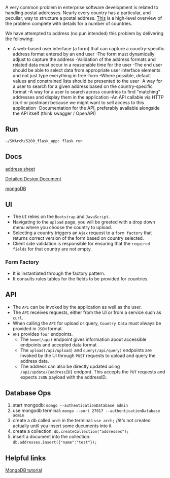 A very common problem in enterprise software development is related to handling postal addresses. Nearly every country has a particular, and peculiar, way to structure a postal address. [This](http://www.bitboost.com/ref/international-address-formats.html#Formats) is a high-level overview of the problem complete with details for a number of countries.

We have attempted to address (no pun intended) this problem by delivering the following:

- A web-based user interface (a form) that can capture a country-specific address format entered by an end user
   -The form must dynamically adjust to capture the address
   -Validation of the address formats and related data must occur in a reasonable time for the user
   -The end user should be able to select data from appropriate user interface elements and not just type everything in free-form
   -Where possible, default values and constrained lists should be presented to the user
-A way for a user to search for a given address based on the country-specific format
-A way for a user to search across countries to find "matching" addresses and display them in the application
-An API callable via HTTP (curl or postman) because we might want to sell access to this application
   -Documentation for the API, preferably available alongside the API itself (think swagger / OpenAPI)

## Run
`~/SWArch/5200_flask_app: flask run`

## Docs
[address sheet](https://docs.google.com/spreadsheets/d/1xICn3orrbPI6uKnEBG2G12yB0st0GDQ7WzzVTKFiuEw/edit#gid=0)

[Detailed Design Document](https://docs.google.com/document/d/1Y2ppWUZipnUZcrbwpIJknaRZC5otsBlZKqsKTe8RTR0/edit)

[mongoDB](https://cloud.mongodb.com/v2/5e489c3e79358e377c805caa#clusters)

## UI
* The `UI` relies on the `Bootstrap` and `JavaScript`.
* Navigating to the `upload` page, you will be greeted with a drop down menu where you choose the country to upload.
* Selecting a country triggers an `Ajax` request to a `form factory` that returns correct version of the form based on country selected.
* Client side validation is responsible for ensuring that the `required fields` for that country are not empty.

### Form Factory
* It is instantiated through the factory pattern.
* It consults rules tables for the fields to be provided for countries.

## API
* The `API` can be invoked by the application as well as the user.
* The `API` receives requests, either from the UI or from a service such as `curl`.
* When calling the `API` for upload or query, `Country Data` must always be provided in `JSON` format.
* `API` provides `four` endpoints.
    * The `home(/api)` endpoint gives information about accessible endpoints and accepted data format.
    * The `upload(/api/upload)` and `query(/api/query)` endpoints are invoked by the UI through `POST` requests to upload and query the address data. 
    * The address can also be directly updated using `/api/update/{addressID}` endpont. This accepts the `PUT` requests and expects `JSON` payload with the addressID.  

## Database Ops
1. start mongodb: `mongo --authenticationDatabase admin`
2. use mongodb terminal: `mongo --port 27017 --authenticationDatabase admin`
3. create a db called `arch` in the terminal: `use arch;` //it's not created actually until you insert some ducuments into it
4. create a collection: `db.createCollection("addresses");`
4. insert a document into the collection: `db.addresses.insert({"name":"test"});`

## Helpful links

[MongoDB tutorial](https://www.tutorialspoint.com/mongodb/)
